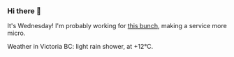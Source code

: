 ### Hi there :wave:

It's Wednesday! I'm probably working for [this bunch](https://github.com/kohofinancial), making a service more micro.

Weather in Victoria BC: light rain shower, at +12°C.
